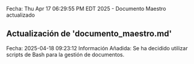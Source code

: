 Fecha: Thu Apr 17 06:29:55 PM EDT 2025 - Documento Maestro actualizado
## Actualización de 'documento_maestro.md'
Fecha: 2025-04-18 09:23:12
Información Añadida: Se ha decidido utilizar scripts de Bash para la gestión de documentos.

